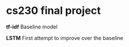 # cs230 final project

**tf-idf** Baseline model

**LSTM** First attempt to improve over the baseline
